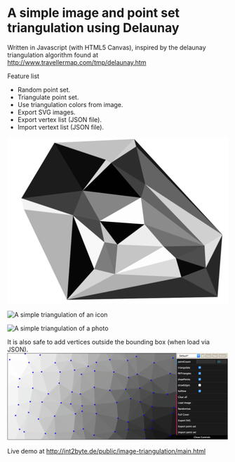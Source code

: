 A simple image and point set triangulation using Delaunay 
=========================================================

Written in Javascript (with HTML5 Canvas), inspired by the delaunay triangulation algorithm found at
http://www.travellermap.com/tmp/delaunay.htm

Feature list
 * Random point set.
 * Triangulate point set.
 * Use triangulation colors from image.
 * Export SVG images.
 * Export vertex list (JSON file).
 * Import vertext list (JSON file).


![A simple triangulation with 25 points](triangulation-a.png)


![A simple triangulation of an icon](triangulation_2.svg)


![A simple triangulation of a photo](IMG_20170901_232450_800x600_triangulation.svg)

It is also safe to add vertices outside the bounding box (when load via JSON).
![Bounds safe color picker](screenshot-safe-border-20180308.png)


 Live demo at http://int2byte.de/public/image-triangulation/main.html
 